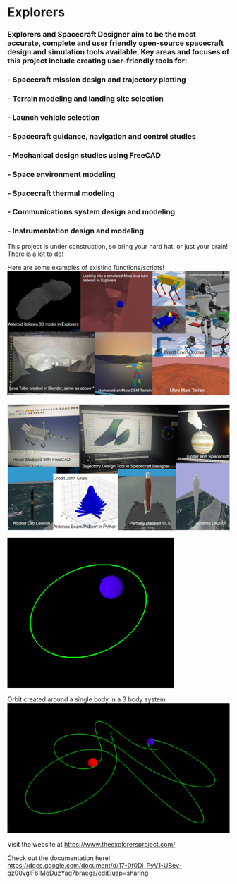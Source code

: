 # Explorers

### Explorers and Spacecraft Designer aim to be the most accurate, complete and user friendly open-source spacecraft design and simulation tools available. Key areas and focuses of this project include creating user-friendly tools for:

### - Spacecraft mission design and trajectory plotting
### - Terrain modeling and landing site selection
### - Launch vehicle selection
### - Spacecraft guidance, navigation and control studies
### - Mechanical design studies using FreeCAD
### - Space environment modeling
### - Spacecraft thermal modeling
### - Communications system design and modeling
### - Instrumentation design and modeling

This project is under construction, so bring your hard hat, or just your brain! There is a lot to do!

Here are some examples of existing functions/scripts!
![Image](Images/Current_Capabilities.png)

![Image](Images/Current_Capabilities2.png)

![Image](Images/SimpleOrbit.png)

Orbit created around a single body in a 3 body system
![Image](Images/3bodyOrbit.png)


Visit the website at https://www.theexplorersproject.com/

Check out the documentation here!
https://docs.google.com/document/d/17-0f0Di_PyV1-UBev-qz00vglF6IMoDuzYaq7braegs/edit?usp=sharing
